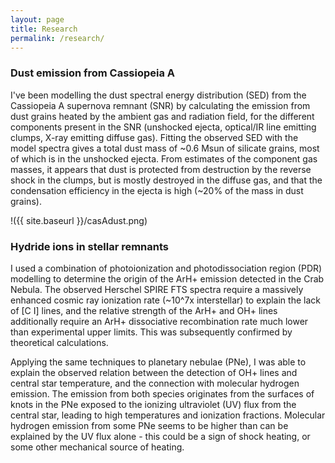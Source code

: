 ```yaml
---
layout: page
title: Research
permalink: /research/
---
```

### Dust emission from Cassiopeia A

I've been modelling the dust spectral energy distribution (SED) from the Cassiopeia A supernova remnant (SNR) by calculating the emission from dust grains heated by the ambient gas and radiation field, for the different components present in the SNR (unshocked ejecta, optical/IR line emitting clumps, X-ray emitting diffuse gas). Fitting the observed SED with the model spectra gives a total dust mass of ~0.6 Msun of silicate grains, most of which is in the unshocked ejecta. From estimates of the component gas masses, it appears that dust is protected from destruction by the reverse shock in the clumps, but is mostly destroyed in the diffuse gas, and that the condensation efficiency in the ejecta is high (~20% of the mass in dust grains).

!({{ site.baseurl }}/casAdust.png)

### Hydride ions in stellar remnants

I used a combination of photoionization and photodissociation region (PDR) modelling to determine the origin of the ArH+ emission detected in the Crab Nebula. The observed Herschel SPIRE FTS spectra require a massively enhanced cosmic ray ionization rate (~10^7x interstellar) to explain the lack of \[C I\] lines, and the relative strength of the ArH+ and OH+ lines additionally require an ArH+ dissociative recombination rate much lower than experimental upper limits. This was subsequently confirmed by theoretical calculations.

Applying the same techniques to planetary nebulae (PNe), I was able to explain the observed relation between the detection of OH+ lines and central star temperature, and the connection with molecular hydrogen emission. The emission from both species originates from the surfaces of knots in the PNe exposed to the ionizing ultraviolet (UV) flux from the central star, leading to high temperatures and ionization fractions. Molecular hydrogen emission from some PNe seems to be higher than can be explained by the UV flux alone - this could be a sign of shock heating, or some other mechanical source of heating.

